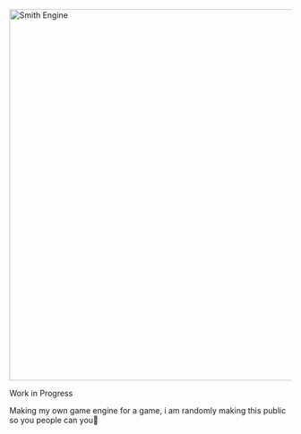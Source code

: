 <img width="1640" height="664" alt="Smith Engine" src="https://github.com/user-attachments/assets/f64797d0-b77f-424f-8c7a-db15755e19df" />

Work in Progress

Making my own game engine for a game, i am randomly making this public so you people can you🥶
